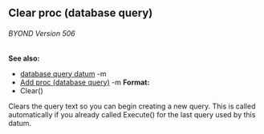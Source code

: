 ## Clear proc (database query) 
###### BYOND Version 506
**See also:**
*   [database query datum](/ref/database/query.md) -m
*   [Add proc (database query)](/ref/database/query/proc/Add.md) -m<!-- -->
**Format:**
*   Clear()


Clears the query text so you can begin creating a new query.
This is called automatically if you already called Execute() for the
last query used by this datum.
